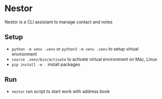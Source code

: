 # Nestor

Nestor is a CLI assistant to manage contact and notes

## Setup

- `python -m venv .venv` or `python3 -m venv .venv` to setup virtual environment
- `source .venv/bin/activate` to activate virtual environment on Mac, Linux
- `pip install -e .` install packages

## Run

- `nestor` run script to start work with address book
